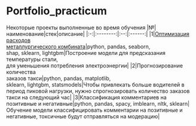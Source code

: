 # Portfolio_practicum
Некоторые проекты выполненные во время обучения
|№|наименование|стек|описание|
|:-:|:--------:|:--:|:------:|
|1|[Оптимизация расходов</br> металлургического комбината](melting_steel)|python, pandas, seaborn,</br> shap, sklearn, lightgbm|Построение модели для предсказания температуры стали,</br> для уменьшения потребления электроэнергии|
|2|Прогнозирование количества</br> заказов такси|python, pandas, matplotlib,</br> sklearn, lightgbm, statsmodels|Чтобы привлекать больше водителей в период пиковой нагрузки, нужно спрогнозировать количество заказов такси на следующий час|
|3|Классификация комментариев на позитивные и негативные|python, pandas, spacy, imblearn, nltk, sklearn|Обучение модели классифицировать комментарии на позитивные и негативные, токсичные будут отправляться на модерацию|

